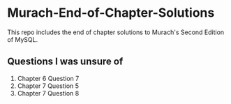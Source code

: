 # Murach-End-of-Chapter-Solutions
This repo includes the end of chapter solutions to Murach's Second Edition of MySQL.

## Questions I was unsure of
1. Chapter 6 Question 7
2. Chapter 7 Question 5 
3. Chapter 7 Question 8
